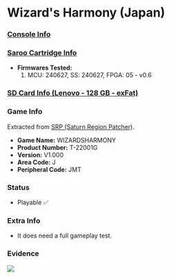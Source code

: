 # Wizard's Harmony (Japan)

### [Console Info](../../../../../Info/Consoles/VA13/README.md)

### [Saroo Cartridge Info](../../../../../Info/Cartridges/RetroGameParadiseStore/1.32F/README.md)

- <b>Firmwares Tested:</b>
  1. MCU: 240627, SS: 240627, FPGA: 05 - v0.6

### [SD Card Info (Lenovo - 128 GB - exFat)](../../../../../Info/SdCards/Lenovo/128GB/exfat/README.md)

### Game Info

Extracted from [SRP (Saturn Region Patcher)](https://segaxtreme.net/resources/saturn-region-patcher.81/download).

- <b>Game Name:</b> WIZARDSHARMONY
- <b>Product Number:</b> T-22001G
- <b>Version:</b> V1.000
- <b>Area Code:</b> J
- <b>Peripheral Code:</b> JMT

### Status

- Playable :white_check_mark:

### Extra Info

- It does need a full gameplay test.

### Evidence

[![](https://img.youtube.com/vi/9eMqSiXIeXM/0.jpg)](https://www.youtube.com/watch?v=9eMqSiXIeXM)
